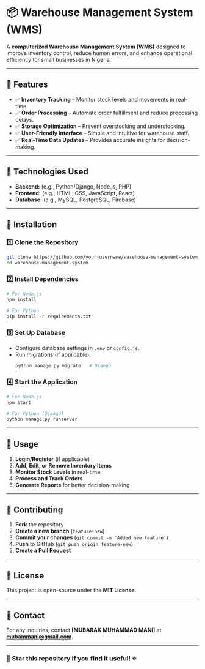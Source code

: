 # 📦 Warehouse Management System (WMS)

A **computerized Warehouse Management System (WMS)** designed to improve inventory control, reduce human errors, and enhance operational efficiency for small businesses in Nigeria.

---

## 🚀 Features
- ✅ **Inventory Tracking** – Monitor stock levels and movements in real-time.
- ✅ **Order Processing** – Automate order fulfillment and reduce processing delays.
- ✅ **Storage Optimization** – Prevent overstocking and understocking.
- ✅ **User-Friendly Interface** – Simple and intuitive for warehouse staff.
- ✅ **Real-Time Data Updates** – Provides accurate insights for decision-making.

---

## 🔧 Technologies Used
- **Backend:** (e.g., Python/Django, Node.js, PHP)
- **Frontend:** (e.g., HTML, CSS, JavaScript, React)
- **Database:** (e.g., MySQL, PostgreSQL, Firebase)

---

## 📂 Installation

### 1️⃣ Clone the Repository
```sh
git clone https://github.com/your-username/warehouse-management-system.git
cd warehouse-management-system
```

### 2️⃣ Install Dependencies
```sh
# For Node.js
npm install

# For Python
pip install -r requirements.txt
```

### 3️⃣ Set Up Database
- Configure database settings in `.env` or `config.js`.
- Run migrations (if applicable):
  ```sh
  python manage.py migrate   # Django
  ```

### 4️⃣ Start the Application
```sh
# For Node.js
npm start

# For Python (Django)
python manage.py runserver
```

---

## 📄 Usage
1. **Login/Register** (if applicable)
2. **Add, Edit, or Remove Inventory Items**
3. **Monitor Stock Levels** in real-time
4. **Process and Track Orders**
5. **Generate Reports** for better decision-making

---

## 🤝 Contributing
1. **Fork** the repository
2. **Create a new branch** (`feature-new`)
3. **Commit your changes** (`git commit -m 'Added new feature'`)
4. **Push** to GitHub (`git push origin feature-new`)
5. **Create a Pull Request**

---

## 📜 License
This project is open-source under the **MIT License**.

---

## 📧 Contact
For any inquiries, contact **[MUBARAK MUHAMMAD MANI]** at **mubammani@gmail.com**.

---

### 🌟 Star this repository if you find it useful! ⭐
